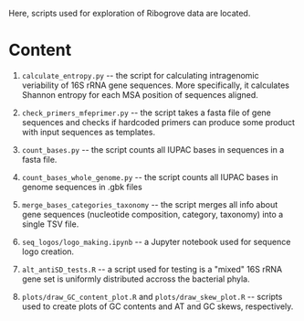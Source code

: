 Here, scripts used for exploration of Ribogrove data are located.

# Content

1. `calculate_entropy.py` -- the script for calculating intragenomic veriability of 16S rRNA gene sequences. More specifically, it calculates Shannon entropy for each MSA position of sequences aligned.

2. `check_primers_mfeprimer.py` -- the script takes a fasta file of gene sequences and checks if hardcoded primers can produce some product with input sequences as templates.

3. `count_bases.py` -- the script counts all IUPAC bases in sequences in a fasta file.

4. `count_bases_whole_genome.py` -- the script counts all IUPAC bases in genome sequences in .gbk files

5. `merge_bases_categories_taxonomy` -- the script merges all info about gene sequences (nucleotide composition, category, taxonomy) into a single TSV file.

6. `seq_logos/logo_making.ipynb` -- a Jupyter notebook used for sequence logo creation.

7. `alt_antiSD_tests.R` -- a script used for testing is a "mixed" 16S rRNA gene set is uniformly distributed accross the bacterial phyla.

8. `plots/draw_GC_content_plot.R` and `plots/draw_skew_plot.R` -- scripts used to create plots of GC contents and AT and GC skews, respectively.
